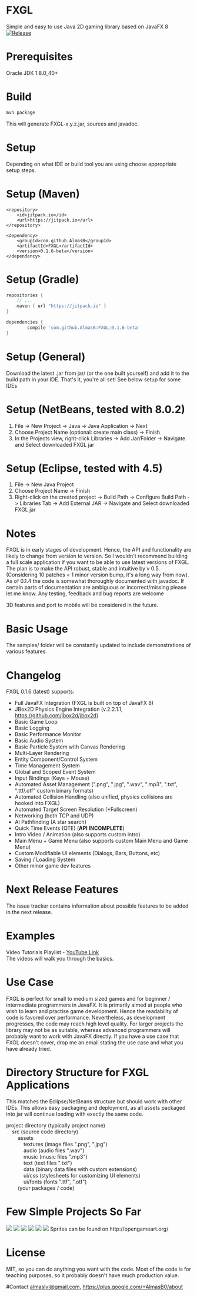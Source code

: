 # FXGL
Simple and easy to use Java 2D gaming library based on JavaFX 8<br/>
[![Release](https://img.shields.io/github/release/AlmasB/FXGL.svg?label=maven)](https://jitpack.io/#AlmasB/FXGL)

# Prerequisites
Oracle JDK 1.8.0_40+

# Build
```bash
mvn package
```
This will generate FXGL-x.y.z.jar, sources and javadoc.

# Setup
Depending on what IDE or build tool you are using choose appropriate setup steps.

# Setup (Maven)
```maven
<repository>
    <id>jitpack.io</id>
    <url>https://jitpack.io</url>
</repository>

<dependency>
    <groupId>com.github.AlmasB</groupId>
    <artifactId>FXGL</artifactId>
    <version>0.1.6-beta</version>
</dependency>
```

# Setup (Gradle)
```gradle
repositories {
    // ...
    maven { url "https://jitpack.io" }
}

dependencies {
        compile 'com.github.AlmasB:FXGL:0.1.6-beta'
}
```

# Setup (General)
Download the latest .jar from jar/ (or the one built yourself) and add it to the build path
in your IDE. That's it, you're all set! See below setup for some IDEs

# Setup (NetBeans, tested with 8.0.2)
1. File -> New Project -> Java -> Java Application -> Next
2. Choose Project Name (optional: create main class) -> Finish
3. In the Projects view, right-click Libraries -> Add Jar/Folder -> Navigate and Select downloaded FXGL jar

# Setup (Eclipse, tested with 4.5)
1. File -> New Java Project
2. Choose Project Name -> Finish
3. Right-click on the created project -> Build Path -> Configure Build Path -> 
    Libraries Tab -> Add External JAR -> Navigate and Select downloaded FXGL jar

# Notes
FXGL is in early stages of development. Hence, the API and functionality are likely to change from version to version.
So I wouldn't recommend building a full scale application if you want to be able to use latest versions of FXGL.
The plan is to make the API robust, stable and intuitive by v 0.5.
(Considering 10 patches = 1 minor version bump, it's a long way from now). As of 0.1.4 the code is somewhat
thoroughly documented with javadoc. If certain parts of documentation are ambiguous or incorrect/missing please let me know.
Any testing, feedback and bug reports are welcome <br/>

3D features and port to mobile will be considered in the future.

# Basic Usage
The samples/ folder will be constantly updated to include demonstrations of various features.

# Changelog
FXGL 0.1.6 (latest) supports:
* Full JavaFX Integration (FXGL is built on top of JavaFX 8)
* JBox2D Physics Engine Integration (v.2.2.1.1, https://github.com/jbox2d/jbox2d)
* Basic Game Loop
* Basic Logging
* Basic Performance Monitor
* Basic Audio System
* Basic Particle System with Canvas Rendering
* Multi-Layer Rendering
* Entity Component/Control System
* Time Management System
* Global and Scoped Event System
* Input Bindings (Keys + Mouse)
* Automated Asset Management (".png", ".jpg", ".wav", ".mp3", ".txt", ".ttf/.otf" custom binary formats)
* Automated Collision Handling (also unified, physics collisions are hooked into FXGL)
* Automated Target Screen Resolution (+Fullscreen)
* Networking (both TCP and UDP)
* AI Pathfinding (A star search)
* Quick Time Events (QTE) (<b>API INCOMPLETE</b>)
* Intro Video / Animation (also supports custom intro)
* Main Menu + Game Menu (also supports custom Main Menu and Game Menu)
* Custom Modifiable UI elements (Dialogs, Bars, Buttons, etc)
* Saving / Loading System
* Other minor game dev features

# Next Release Features
The issue tracker contains information about possible features to be added in
the next release.

# Examples
Video Tutorials Playlist - <a href="https://www.youtube.com/watch?v=mPE8p8p_YjQ&list=PL4h6ypqTi3RTiTuAQFKE6xwflnPKyFuPp">YouTube Link</a> <br/>
The videos will walk you through the basics.

# Use Case
FXGL is perfect for small to medium sized games and for beginner / intermediate programmers in JavaFX.
It is primarily aimed at people who wish to learn and practise game development. Hence the readability of
code is favored over performance. Nevertheless, as development progresses, the code may reach
high level quality.
For larger projects the library may not be as suitable, whereas advanced programmers will probably want to work
with JavaFX directly. If you have a use case that FXGL doesn't cover, drop me an email stating the use case and what you have already tried.

# Directory Structure for FXGL Applications
This matches the Eclipse/NetBeans structure but should work with other IDEs.
This allows easy packaging and deployment, as all assets packaged into jar will continue loading with
exactly the same code.

project directory (typically project name)<br />
&nbsp;&nbsp;&nbsp;&nbsp;src (source code directory)<br />
&nbsp;&nbsp;&nbsp;&nbsp;&nbsp;&nbsp;&nbsp;&nbsp;assets<br />
&nbsp;&nbsp;&nbsp;&nbsp;&nbsp;&nbsp;&nbsp;&nbsp;&nbsp;&nbsp;&nbsp;&nbsp;textures (image files ".png", ".jpg")<br />
&nbsp;&nbsp;&nbsp;&nbsp;&nbsp;&nbsp;&nbsp;&nbsp;&nbsp;&nbsp;&nbsp;&nbsp;audio (audio files ".wav")<br />
&nbsp;&nbsp;&nbsp;&nbsp;&nbsp;&nbsp;&nbsp;&nbsp;&nbsp;&nbsp;&nbsp;&nbsp;music (music files ".mp3")<br />
&nbsp;&nbsp;&nbsp;&nbsp;&nbsp;&nbsp;&nbsp;&nbsp;&nbsp;&nbsp;&nbsp;&nbsp;text (text files ".txt")<br />
&nbsp;&nbsp;&nbsp;&nbsp;&nbsp;&nbsp;&nbsp;&nbsp;&nbsp;&nbsp;&nbsp;&nbsp;data (binary data files with custom extensions)<br />
&nbsp;&nbsp;&nbsp;&nbsp;&nbsp;&nbsp;&nbsp;&nbsp;&nbsp;&nbsp;&nbsp;&nbsp;ui/css (stylesheets for customizing UI elements)<br />
&nbsp;&nbsp;&nbsp;&nbsp;&nbsp;&nbsp;&nbsp;&nbsp;&nbsp;&nbsp;&nbsp;&nbsp;ui/fonts (fonts ".ttf", ".otf")<br />
&nbsp;&nbsp;&nbsp;&nbsp;&nbsp;&nbsp;&nbsp;&nbsp;(your packages / code)
            
# Few Simple Projects So Far<br/>
<img src="http://almasb.github.io/LearnJavaGameDev/tutorials/images/fxgl/FXGL_Menu.jpg" />
<img src="http://almasb.github.io/LearnJavaGameDev/tutorials/images/fxgl/FXGL_Pacman.png" />
<img src="http://almasb.github.io/LearnJavaGameDev/tutorials/images/fxgl/FXGL_Physics.jpg" />
<img src="http://almasb.github.io/LearnJavaGameDev/tutorials/images/fxgl/FXGL_Platformer.jpg" />
<img src="http://almasb.github.io/LearnJavaGameDev/tutorials/images/fxgl/FXGL_RPG.png" />
<img src="http://almasb.github.io/LearnJavaGameDev/tutorials/images/fxgl/FXGL24_FXWars2.jpg" />
Sprites can be found on http://opengameart.org/
            
# License
MIT, so you can do anything you want with the code. Most of the code is for teaching purposes, so it probably doesn't have much production value.

#Contact
almaslvl@gmail.com, https://plus.google.com/+AlmasB0/about